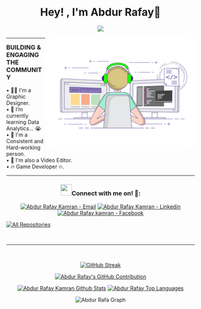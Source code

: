 <!-- animation start  -->
  <div align="center">
    <h1> Hey! , I'm Abdur Rafay👋</h1>
  </div>
<p align="center">
<a href="https://github.com/AbdurRafay11"><img src="https://readme-typing-svg.herokuapp.com/?lines=Data+Analysis;+Graphic+Designer;+Game+Dev&font=Roboto&size=26&duration=3500&pause=500&center=true&width=500&height=50&color=eab676"></a>

<!-- animation end  -->
			
<img align="right" alt="Coding" width="400" style="border-radius:20px;"
	src="https://raw.githubusercontent.com/devSouvik/devSouvik/master/gif3.gif"/>
<hr>
<h3 style="margin-top: 4px;">BUILDING & ENGAGING THE COMMUNITY</h3>
• 💪🏻 I'm a Graphic Designer.<br>
• 🌱 I’m currently learning Data Analytics... 😭<br> 
• 🚀 I'm a Consistent and Hard-working person.<br> 
• 📗 I'm also a Video Editor.<br>
• 🔥 Game Developer 🔥.<br>
<hr>

<h3 align="center" > <img src="https://media.giphy.com/media/iY8CRBdQXODJSCERIr/giphy.gif" width="30" height="30" style="margin-center: 10px;">Connect with me on! 🔗: </h3>

<p align="center">

 <div align="center"  class="icons-social" style="margin-center: 10px;">
<div>   
    <a href="mailto:rafayzoyan@gmail.com" target="_blank"><img src="https://img.shields.io/badge/-Email-0D1117?style=for-the-badge&logo=protonmail&logoColor=F0DB4F" alt="Abdur Rafay Kamran - Email"></a>
    <a href="https://www.linkedin.com/in/abdur-rafay-kamran-a03a18351" target="_blank"><img src="https://img.shields.io/badge/Linkedin-0D1117?style=for-the-badge&logo=linkedin&logoColor=F0DB4F" alt="Abdur Rafay Kamran - Linkedin"></a><br>
    <a href="https://www.facebook.com/share/18eAKRMBZv/" target="_blank"><img src="https://img.shields.io/badge/Facebook-0D1117?style=for-the-badge&logo=Facebook&logoColor=F0DB4F" alt="Abdur Rafay kamran - Facebook"></a>
	

</div>

</p>


<p align="left">
  <a href="https://github.com/AbdurRafay11?tab=repositories" target="_blank"><img alt="All Repositories" title="All Repositories" src="https://img.shields.io/badge/-All%20Repos-2962FF?style=for-the-badge&logo=koding&logoColor=white"/></a>
</p>

<br/>
<hr/>
<br/>

<p align="center">
  <a href="https://github.com/AbdurRafay11">
    <a href="https://git.io/streak-stats"><img src="https://github-readme-streak-stats.herokuapp.com?user=AbdurRafay11&theme=dark" alt="GitHub Streak" /></a>
  </a>
</p>

<p align="center">
  <a href="https://github.com/AbdurRafay11">
    <img src="http://github-profile-summary-cards.vercel.app/api/cards/profile-details?username=AbdurRafay11&theme=vision_friendly_dark" alt="Abdur Rafay's GitHub Contribution"/>
  </a>
</p>

<a> 
    <a href="https://github.com/AbdurRafay11"><img alt="Abdur Rafay Kamran Github Stats" src="https://denvercoder1-github-readme-stats.vercel.app/api?username=AbdurRafay11&show_icons=true&count_private=true&theme=react&border_color=7F3FBF&bg_color=0D1117&title_color=F85D7F&icon_color=F8D866" height="192px" width="49.5%"/></a>
  <a href="https://github.com/AbdurRafay11"><img alt="Abdur Rafay Top Languages" src="http://github-profile-summary-cards.vercel.app/api/cards/repos-per-language?username=AbdurRafay11&theme=vision_friendly_dark&langs_count=8&layout=compact&theme=react&border_color=7F3FBF&bg_color=0D1117&title_color=F85D7F&icon_color=F8D866" height="192px" width="49.5%"/></a>
  <br/>
</a>


![Abdur Rafa Graph](https://github-readme-activity-graph.vercel.app/graph?username=AbdurRafay11&custom_title=Abdur%20Rafay%20GitHub%20Activity%20Graph&bg_color=0D1117&color=7F3FBF&line=7F3FBF&point=7F3FBF&area_color=FFFFFF&title_color=FFFFFF&area=true)

 
